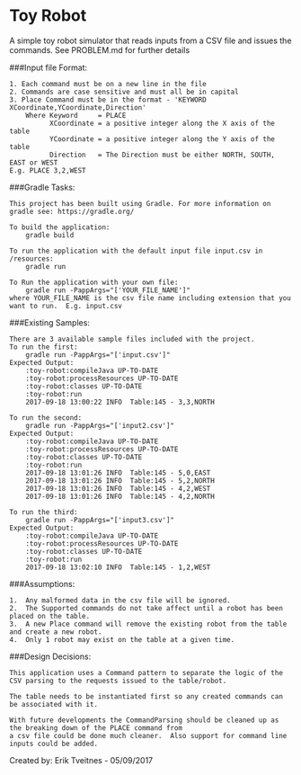 # Toy Robot
A simple toy robot simulator that reads inputs from a CSV file and issues the commands.
    See PROBLEM.md for further details


###Input file Format:

    1. Each command must be on a new line in the file
    2. Commands are case sensitive and must all be in capital
    3. Place Command must be in the format - 'KEYWORD XCoordinate,YCoordinate,Direction'
        Where Keyword     = PLACE
              XCoordinate = a positive integer along the X axis of the table
              YCoordinate = a positive integer along the Y axis of the table
              Direction   = The Direction must be either NORTH, SOUTH, EAST or WEST
    E.g. PLACE 3,2,WEST

###Gradle Tasks:

    This project has been built using Gradle. For more information on gradle see: https://gradle.org/

    To build the application:
        gradle build

    To run the application with the default input file input.csv in /resources:
        gradle run

    To Run the application with your own file:
        gradle run -PappArgs="['YOUR_FILE_NAME']"
    where YOUR_FILE_NAME is the csv file name including extension that you want to run.  E.g. input.csv


###Existing Samples:

    There are 3 available sample files included with the project.
    To run the first:
        gradle run -PappArgs="['input.csv']"
    Expected Output:
        :toy-robot:compileJava UP-TO-DATE
        :toy-robot:processResources UP-TO-DATE
        :toy-robot:classes UP-TO-DATE
        :toy-robot:run
        2017-09-18 13:00:22 INFO  Table:145 - 3,3,NORTH

    To run the second:
        gradle run -PappArgs="['input2.csv']"
    Expected Output:
        :toy-robot:compileJava UP-TO-DATE
        :toy-robot:processResources UP-TO-DATE
        :toy-robot:classes UP-TO-DATE
        :toy-robot:run
        2017-09-18 13:01:26 INFO  Table:145 - 5,0,EAST
        2017-09-18 13:01:26 INFO  Table:145 - 5,2,NORTH
        2017-09-18 13:01:26 INFO  Table:145 - 4,2,WEST
        2017-09-18 13:01:26 INFO  Table:145 - 4,2,NORTH

    To run the third:
        gradle run -PappArgs="['input3.csv']"
    Expected Output:
        :toy-robot:compileJava UP-TO-DATE
        :toy-robot:processResources UP-TO-DATE
        :toy-robot:classes UP-TO-DATE
        :toy-robot:run
        2017-09-18 13:02:10 INFO  Table:145 - 1,2,WEST



###Assumptions:

    1.  Any malformed data in the csv file will be ignored.
    2.  The Supported commands do not take affect until a robot has been placed on the table.
    3.  A new Place command will remove the existing robot from the table and create a new robot.
    4.  Only 1 robot may exist on the table at a given time.

###Design Decisions:

    This application uses a Command pattern to separate the logic of the CSV parsing to the requests issued to the table/robot.

    The table needs to be instantiated first so any created commands can be associated with it.

    With future developments the CommandParsing should be cleaned up as the breaking down of the PLACE command from
    a csv file could be done much cleaner.  Also support for command line inputs could be added.


Created by:
    Erik Tveitnes - 05/09/2017
